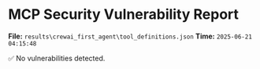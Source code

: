 # MCP Security Vulnerability Report
**File:** `results\crewai_first_agent\tool_definitions.json`
**Time:** `2025-06-21 04:15:48`

✅ No vulnerabilities detected.
